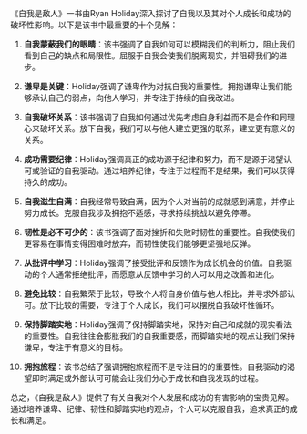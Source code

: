 《自我是敌人》一书由Ryan Holiday深入探讨了自我以及其对个人成长和成功的破坏性影响。以下是该书中最重要的十个见解：

1. **自我蒙蔽我们的眼睛**：该书强调了自我如何可以模糊我们的判断力，阻止我们看到自己的缺点和局限性。屈服于自我会使我们脱离现实，并阻碍我们的进步。

2. **谦卑是关键**：Holiday强调了谦卑作为对抗自我的重要性。拥抱谦卑让我们能够承认自己的弱点，向他人学习，并专注于持续的自我改进。

3. **自我破坏关系**：该书强调了自我如何通过优先考虑自身利益而不是合作和同理心来破坏关系。放下自我，我们可以与他人建立更强的联系，建立更有意义的关系。

4. **成功需要纪律**：Holiday强调真正的成功源于纪律和努力，而不是源于渴望认可或验证的自我驱动。通过培养纪律，专注于过程而不是结果，我们可以获得持久的成功。

5. **自我滋生自满**：自我经常导致自满，因为个人对当前的成就感到满意，并停止努力成长。克服自我涉及拥抱不适感，寻求持续挑战以避免停滞。

6. **韧性是必不可少的**：该书强调了面对挫折和失败时韧性的重要性。自我使我们更容易在事情变得困难时放弃，而韧性使我们能够更坚强地反弹。

7. **从批评中学习**：Holiday强调了接受批评和反馈作为成长机会的价值。自我驱动的个人通常拒绝批评，而愿意从反馈中学习的人可以用之改善和进化。

8. **避免比较**：自我繁荣于比较，导致个人将自身价值与他人相比，并寻求外部认可。放下比较的需要，专注于个人成长，我们可以摆脱自我破坏性循环。

9. **保持脚踏实地**：Holiday强调了保持脚踏实地，保持对自己和成就的现实看法的重要性。自我往往会膨胀我们的自我重要感，而脚踏实地的观点让我们保持谦卑，专注于有意义的目标。

10. **拥抱旅程**：该书总结了强调拥抱旅程而不是专注目的的重要性。自我驱动的渴望即时满足或外部认可可能会让我们分心于成长和自我发现的过程。

总之，《自我是敌人》提供了有关自我对个人发展和成功的有害影响的宝贵见解。通过培养谦卑、纪律、韧性和脚踏实地的观点，个人可以克服自我，追求真正的成长和满足。
